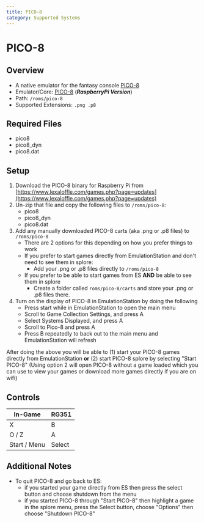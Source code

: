 ```yaml
---
title: PICO-8
category: Supported Systems
---
```


# PICO-8

## Overview

- A native emulator for the fantasy console [PICO-8](https://www.lexaloffle.com/pico-8.php)
- Emulator/Core: [PICO-8](https://www.lexaloffle.com/games.php?page=updates) (_**RaspberryPi Version**_)
- Path: `/roms/pico-8`
- Supported Extensions: `.png .p8`

## Required Files
- pico8
- pico8_dyn
- pico8.dat

## Setup

1. Download the PICO-8 binary for Raspberry Pi from [https://www.lexaloffle.com/games.php?page=updates](https://www.lexaloffle.com/games.php?page=updates)
2. Un-zip that file and copy the following files to `/roms/pico-8`:
   - pico8
   - pico8_dyn
   - pico8.dat
3. Add any manually downloaded PICO-8 carts (aka .png or .p8 files) to `/roms/pico-8` 
   - There are 2 options for this depending on how you prefer things to work
   - If you prefer to start games directly from EmulationStation and don't need to see them in splore:
     - Add your .png or .p8 files directly to `/roms/pico-8`
   - If you prefer to be able to start games from ES **AND** be able to see them in splore
     - Create a folder called `roms/pico-8/carts` and store your .png or .p8 files there.
4. Turn on the display of PICO-8 in EmulationStation by doing the following
   - Press start while in EmulationStation to open the main menu
   - Scroll to Game Collection Settings, and press A
   - Select Systems Displayed, and press A
   - Scroll to Pico-8 and press A
   - Press B repeatedly to back out to the main menu and EmulationStation will refresh

After doing the above you will be able to (1) start your PICO-8 games directly from EmulationStation **or** (2) start PICO-8 splore by selecting "Start PICO-8" (Using option 2 will open PICO-8 without a game loaded which you can use to view your games or download more games directly if you are on wifi)

## Controls

|In-Game|RG351|
|-|-|
|X|B|
|O / Z|A|
|Start / Menu|Select|

## Additional Notes
- To quit PICO-8 and go back to ES:
  - if you started your game directly from ES then press the select button and choose shutdown from the menu
  - if you started PICO-8 through "Start PICO-8" then highlight a game in the splore menu, press the Select button, choose "Options" then choose "Shutdown PICO-8"
